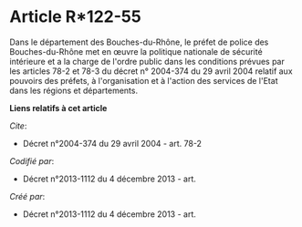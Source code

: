 # Article R*122-55

Dans le département des Bouches-du-Rhône, le préfet de police des Bouches-du-Rhône met en œuvre la politique nationale de
sécurité intérieure et a la charge de l'ordre public dans les conditions prévues par les articles 78-2 et 78-3 du décret n°
2004-374 du 29 avril 2004 relatif aux pouvoirs des préfets, à l'organisation et à l'action des services de l'Etat dans les
régions et départements.

**Liens relatifs à cet article**

_Cite_:

  - Décret n°2004-374 du 29 avril 2004 - art. 78-2

_Codifié par_:

  - Décret n°2013-1112 du 4 décembre 2013 - art.

_Créé par_:

  - Décret n°2013-1112 du 4 décembre 2013 - art.
